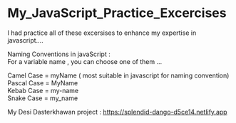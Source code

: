 # My_JavaScript_Practice_Excercises
I had practice all of these excersises to enhance my expertise in javascript....
<br>

Naming Conventions in javaScript :<br>
For a variable name , you can choose one of them ...<br>

Camel Case = myName ( most suitable in javascript for naming convention)<br>
Pascal Case = MyName <br>
Kebab Case = my-name  <br>
Snake Case = my_name  <br>

My Desi Dasterkhawan project : https://splendid-dango-d5ce14.netlify.app
